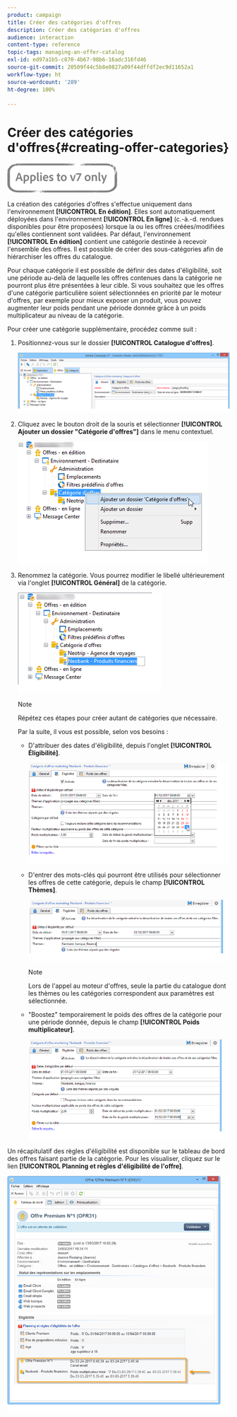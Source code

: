 ```yaml
---
product: campaign
title: Créer des catégories d'offres
description: Créer des catégories d'offres
audience: interaction
content-type: reference
topic-tags: managing-an-offer-catalog
exl-id: ed97a1b5-c870-4b67-98b6-16adc316fd46
source-git-commit: 20509f44c5b8e0827a09f44dffdf2ec9d11652a1
workflow-type: ht
source-wordcount: '289'
ht-degree: 100%

---
```


# Créer des catégories d&#39;offres{#creating-offer-categories}

![](../../assets/v7-only.svg)

La création des catégories d&#39;offres s&#39;effectue uniquement dans l&#39;environnement **[!UICONTROL En édition]**. Elles sont automatiquement déployées dans l&#39;environnement **[!UICONTROL En ligne]** (c.-à.-d. rendues disponibles pour être proposées) lorsque la ou les offres créées/modifiées qu&#39;elles contiennent sont validées. Par défaut, l&#39;environnement **[!UICONTROL En édition]** contient une catégorie destinée à recevoir l&#39;ensemble des offres. Il est possible de créer des sous-catégories afin de hiérarchiser les offres du catalogue.

Pour chaque catégorie il est possible de définir des dates d&#39;éligibilité, soit une période au-delà de laquelle les offres contenues dans la catégorie ne pourront plus être présentées à leur cible. Si vous souhaitez que les offres d&#39;une catégorie particulière soient sélectionnées en priorité par le moteur d&#39;offres, par exemple pour mieux exposer un produit, vous pouvez augmenter leur poids pendant une période donnée grâce à un poids multiplicateur au niveau de la catégorie.

Pour créer une catégorie supplémentaire, procédez comme suit :

1. Positionnez-vous sur le dossier **[!UICONTROL Catalogue d&#39;offres]**.

   ![](assets/offer_cat_create_001.png)

1. Cliquez avec le bouton droit de la souris et sélectionner **[!UICONTROL Ajouter un dossier &quot;Catégorie d&#39;offres&quot;]** dans le menu contextuel.

   ![](assets/offer_cat_create_002.png)

1. Renommez la catégorie. Vous pourrez modifier le libellé ultérieurement via l&#39;onglet **[!UICONTROL Général]** de la catégorie.

   ![](assets/offer_cat_create_003.png)

   >[!NOTE]
   >
   >Répétez ces étapes pour créer autant de catégories que nécessaire.

   Par la suite, il vous est possible, selon vos besoins :

   * D&#39;attribuer des dates d&#39;éligibilité, depuis l&#39;onglet **[!UICONTROL Éligibilité]**.

      ![](assets/offer_cat_create_004.png)

   * D&#39;entrer des mots-clés qui pourront être utilisés pour sélectionner les offres de cette catégorie, depuis le champ **[!UICONTROL Thèmes]**.

      ![](assets/offer_cat_create_005.png)

      >[!NOTE]
      >
      >Lors de l&#39;appel au moteur d&#39;offres, seule la partie du catalogue dont les thèmes ou les catégories correspondent aux paramètres est sélectionnée.

   * &quot;Boostez&quot; temporairement le poids des offres de la catégorie pour une période donnée, depuis le champ **[!UICONTROL Poids multiplicateur]**.

      ![](assets/offer_cat_create_006.png)

Un récapitulatif des règles d&#39;éligibilité est disponible sur le tableau de bord des offres faisant partie de la catégorie. Pour les visualiser, cliquez sur le lien **[!UICONTROL Planning et règles d&#39;éligibilité de l&#39;offre]**.

![](assets/offer_create_006.png)
